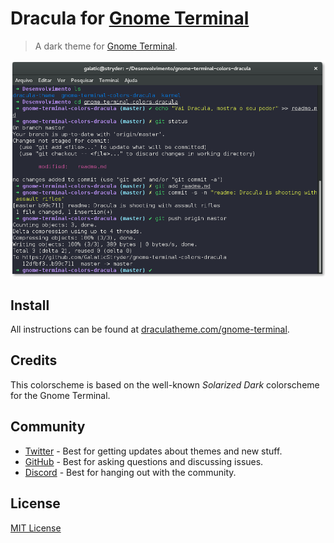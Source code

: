 # Dracula for [Gnome Terminal](https://wiki.gnome.org/Apps/Terminal)

> A dark theme for [Gnome Terminal](https://wiki.gnome.org/Apps/Terminal).

![Screenshot](./screenshot.png)

## Install

All instructions can be found at [draculatheme.com/gnome-terminal](https://draculatheme.com/gnome-terminal).

## Credits

This colorscheme is based on the well-known _Solarized Dark_ colorscheme for the Gnome Terminal.

## Community

- [Twitter](https://twitter.com/draculatheme) - Best for getting updates about themes and new stuff.
- [GitHub](https://github.com/dracula/dracula-theme/discussions) - Best for asking questions and discussing issues.
- [Discord](https://draculatheme.com/discord-invite) - Best for hanging out with the community.

## License

[MIT License](./LICENSE)
